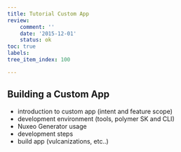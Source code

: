 ```yaml
---
title: Tutorial Custom App
review:
    comment: ''
    date: '2015-12-01'
    status: ok
toc: true
labels:
tree_item_index: 100

---
```

## Building a Custom App

- introduction to custom app (intent and feature scope)
- development environment (tools, polymer SK and CLI)
- Nuxeo Generator usage
- development steps
- build app (vulcanizations, etc..)
